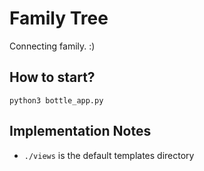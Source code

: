 Family Tree
===============

Connecting family. :)

How to start?
-----------------

    python3 bottle_app.py

Implementation Notes
----------------------
* `./views` is the default templates directory
